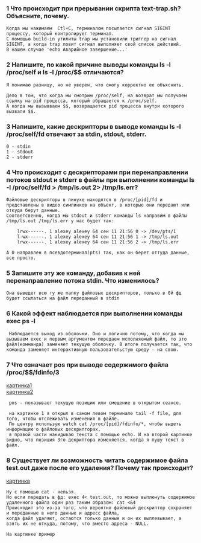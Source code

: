 ### 1 Что происходит при прерывании скрипта text-trap.sh? Объясните, почему.  
	Когда мы нажимаем  Ctl+C, терминалом посылается сигнал SIGINT процессу, который контролирует терминал.  
	С помощью build-in утилиты trap мы установили триггер на сигнал SIGINT, а когда trap ловит сигнал выполняет свой список действий.   
	В нашем случае 'echo Аварийное завершение...'
	
### 2 Напишите, по какой причине выводы команды ls -l /proc/self и ls -l /proc/$$ отличаются?
	Я понимаю разницу, но не уверен, что смогу корректно ее объяснить.
	
	Дело в том, что когда мы смотрим /proc/self, на возврат мы получаем ссылку на pid процесса, который обращается к /proc/self.
	А когда мы вызывваем $$, возвращается pid процесса внутри которого вызвали $$.
	
### 3 Напишите, какие дескрипторы в выводе команды ls -l /proc/self/fd отвечают за stdin, stdout, stderr.
	0 - stdin
	1 - stdout
	2 - stderr

### 4 Что происходит с дескрипторами при перенаправлении потоков stdout и stderr в файлы при выполнении команды ls -l /proc/self/fd > /tmp/ls.out 2> /tmp/ls.err?


	Файловые дескрипторы в линухе находятся в /proc/[pid]/fd и представлены в видео симлинков на объект, в которые они передают или откуда берут данные. 
	Соответсвенно, когда мы stdout и stderr команды ls направим в файлы /tmp/ls.out /tmp/ls.err у нас будет так:   
	
		lrwx------. 1 alexey alexey 64 сен 11 21:56 0 -> /dev/pts/1
		l-wx------. 1 alexey alexey 64 сен 11 21:56 1 -> /tmp/ls.out
		lrwx------. 1 alexey alexey 64 сен 11 21:56 2 -> /tmp/ls.err
	
	А 0 направлен в псевдотерминал(pts) так, как он берет оттуда данные, все просто.
	
### 5 Запишите эту же команду, добавив к ней перенаправление потока stdin. Что изменилось?
	
	Она выведет всю ту же папку файловых дескрипторов, только в 0й фд будет ссылаться на файл переданный в stdin
	
### 6 Какой эффект наблюдается при выполнении команды exec ps -l  
	
	 Наблюдается выход из оболочки. Оно и логично потому, что когда мы вызываем exec и первым аргументом передаем исполняемый файл, то это файл(комманда) заменяет текущую оболочку. В итоге получается так, что команда заменяет интерактивную пользовательстую среду - на свою.

### 7 Что означает pos при выводе содержимого файла /proc/$$/fdinfo/3
[картинка1](https://user-images.githubusercontent.com/55274498/135946974-75b82d9f-14de-4d5c-8dd6-8bbcab5cbc26.png)  
[картинка2](https://user-images.githubusercontent.com/55274498/135947490-79755c05-390f-480e-bd65-3edbae165f56.png)

	 pos - показывает текущую позицию или смещение в открытом сеансе.
	 
	 на картинке 1 я открыл в самом левом терминале tail -f file, для того, чтобы отслеживать изменения в файле.  
	 По центру использую watch cat /proc/[pid]/fdinfo/*, чтобы выдеть информацию о файловых дескрипторах,  
	 в правой части накидываю текста с помощью echo. И на второй картинке видно, что позиция 3го декриптора изменяется, когда я пушу текст в файл.
	 
### 8 Существует ли возможность читать содержимое файла test.out даже после его удаления? Почему так происходит?  
[картинка](https://user-images.githubusercontent.com/55274498/135952311-b38eb01d-64c1-48e1-acd0-ba0efefa4e09.png)
	
	Ну с помощью cat - нельзя. 
	Но если передать в фд: exec 4< test.out, то можно выплюнуть содержимое удаленного файла один раз таким образом: cat <&4
	Происходит это из-за того, что вероятно файловый дескриптор сохраняет и переданные в него данные и адресс файла,
	когда файл удаляют, остаются только данные и он их выплевывает, а взять их не откуда, потому, что вместо адреса - NULL. 
	
	На картинке пример
	

	 
